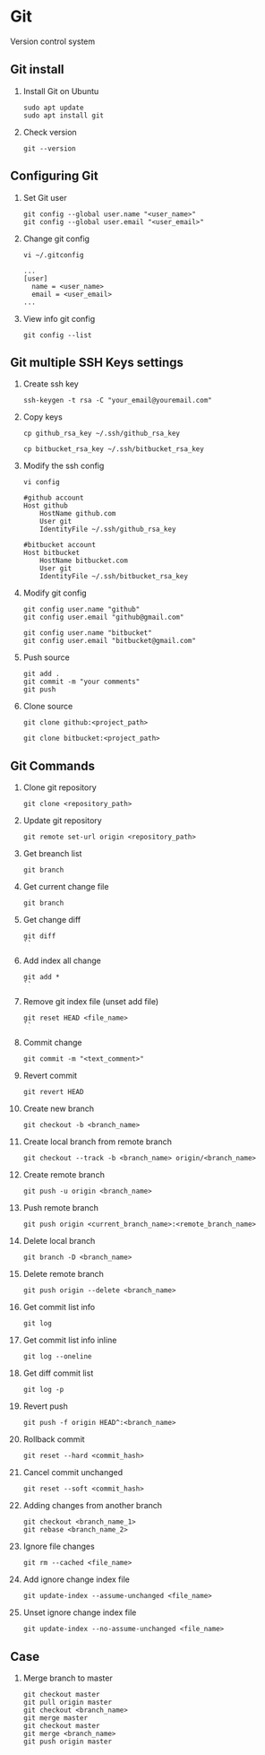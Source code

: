 Git
======

Version control system

## Git install

1. Install Git on Ubuntu

    ```shell
    sudo apt update
    sudo apt install git
    ```

1. Check version
    ```shell
    git --version
    ``` 

## Configuring Git

1. Set Git user
    ```shell
    git config --global user.name "<user_name>"
    git config --global user.email "<user_email>"
    ```

1. Change git config
    ```shell
    vi ~/.gitconfig
    ```

    ```text
    ...
    [user]
      name = <user_name>
      email = <user_email>
    ...
    ```

1. View info git config
    ```shell
    git config --list
    ```


## Git multiple SSH Keys settings

1. Create ssh key

    ```shell
    ssh-keygen -t rsa -C "your_email@youremail.com"
    ```

1. Copy keys

    ```shell
    cp github_rsa_key ~/.ssh/github_rsa_key

    cp bitbucket_rsa_key ~/.ssh/bitbucket_rsa_key
    ```

1. Modify the ssh config

    ```shell
    vi config
    ```

    ```text
    #github account
    Host github
        HostName github.com
        User git
        IdentityFile ~/.ssh/github_rsa_key
    
    #bitbucket account
    Host bitbucket
        HostName bitbucket.com
        User git
        IdentityFile ~/.ssh/bitbucket_rsa_key
    ```

1. Modify git config

    ```shell
    git config user.name "github"
    git config user.email "github@gmail.com" 
    
    git config user.name "bitbucket"
    git config user.email "bitbucket@gmail.com"
    ```

1. Push source
    ```shell
    git add .
    git commit -m "your comments"
    git push
    ```

1. Clone source
    ```shell
    git clone github:<project_path>

    git clone bitbucket:<project_path>
    ```

## Git Commands

1. Clone git repository
    ```shell
    git clone <repository_path>
    ```

1. Update git repository
    ```shell
    git remote set-url origin <repository_path>
    ```

1. Get breanch list
    ```shell
    git branch
    ```

1. Get current change file
    ```shell
    git branch
    ```

1. Get change diff
    ```shell
    git diff
    ``

1. Add index all change
    ```shell
    git add *
    ``

1. Remove git index file (unset add file)
    ```shell
    git reset HEAD <file_name>
    ``

1. Commit change
    ```shell
    git commit -m "<text_comment>"
    ```

1. Revert commit
    ```shell
    git revert HEAD
    ```

1. Create new branch
    ```shell
    git checkout -b <branch_name>
    ```

1. Create local branch from remote branch
    ```shell
    git checkout --track -b <branch_name> origin/<branch_name>
    ```

1. Create remote branch
    ```shell
    git push -u origin <branch_name>
    ```

1. Push remote branch
    ```shell
    git push origin <current_branch_name>:<remote_branch_name>
    ```

1. Delete local branch
    ```shell
    git branch -D <branch_name>
    ```

1. Delete remote branch
    ```shell
    git push origin --delete <branch_name>
    ```

1. Get commit list info
    ```shell
    git log
    ```

1. Get commit list info inline
    ```shell
    git log --oneline
    ```

1. Get diff commit list
    ```shell
    git log -p
    ```

1. Revert push
    ```shell
    git push -f origin HEAD^:<branch_name>
    ```

1. Rollback commit
    ```shell
    git reset --hard <commit_hash>
    ```

1. Cancel commit unchanged
    ```shell
    git reset --soft <commit_hash>
    ```

1. Adding changes from another branch
    ```shell
    git checkout <branch_name_1>
    git rebase <branch_name_2>
    ```

1. Ignore file changes
    ```shell
    git rm --cached <file_name>
    ```

1. Add ignore change index file
    ```shell
    git update-index --assume-unchanged <file_name>
    ```

1. Unset ignore change index file
    ```shell
    git update-index --no-assume-unchanged <file_name>
    ```

## Case
1. Merge branch to master

    ```shell
    git checkout master
    git pull origin master
    git checkout <branch_name>
    git merge master
    git checkout master
    git merge <branch_name>
    git push origin master
    ```
